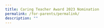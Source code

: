 ```yaml
---
title: Caring Teacher Award 2023 Nomination
permalink: /for-parents/permalink/
description: ""
---
```

